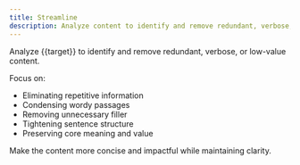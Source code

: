 ```yaml
---
title: Streamline
description: Analyze content to identify and remove redundant, verbose, or low-value content
---
```


Analyze {{target}} to identify and remove redundant, verbose, or low-value content.

Focus on:

- Eliminating repetitive information
- Condensing wordy passages
- Removing unnecessary filler
- Tightening sentence structure
- Preserving core meaning and value

Make the content more concise and impactful while maintaining clarity.
